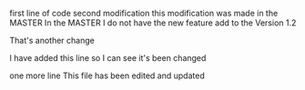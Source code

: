 first line of code
second modification
this modification was made in the MASTER
In the MASTER I do not have the new feature add to the Version 1.2

That's another change

I have added this line so I can see it's been changed

one more line
This file has been edited and updated